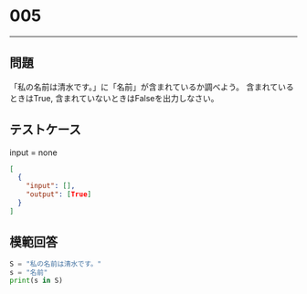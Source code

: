 # 005

---

## 問題

「私の名前は清水です。」に「名前」が含まれているか調べよう。
含まれているときはTrue, 含まれていないときはFalseを出力しなさい。

## テストケース

input = none

```json
[
  {
    "input": [],
    "output": [True]
  }
]
```

## 模範回答

```python
S = "私の名前は清水です。"
s = "名前"
print(s in S)
```
